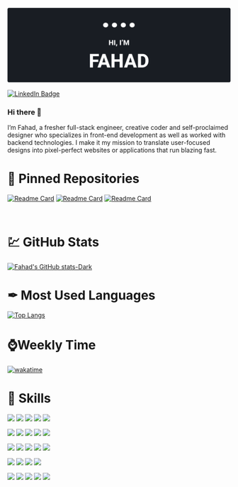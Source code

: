 <!-- ### Hi there 👋 -->

<!--
**ShahandFahad/shahandfahad** is a ✨ _special_ ✨ repository because its `README.md` (this file) appears on your GitHub profile.

Here are some ideas to get you started:

- 🔭 I’m currently working on ...
- 🌱 I’m currently learning ...
- 👯 I’m looking to collaborate on ...
- 🤔 I’m looking for help with ...
- 💬 Ask me about ...
- 📫 How to reach me: ...
- 😄 Pronouns: ...
- ⚡ Fun fact: ...
-->

[![Fahad GitHub Banner](./assets/Github-Cover-3.png)](https://github.com/ShahandFahad)

[![LinkedIn Badge](https://img.shields.io/badge/LinkedIn-Profile-informational?style=flat&logo=linkedin&logoColor=white&color=0D76A8)](https://www.linkedin.com/in/shahfahad109/)

### Hi there 👋

I’m Fahad, a fresher full-stack engineer, creative coder and self-proclaimed designer who specializes in front-end development as well as worked with backend technologies. I make it my mission to translate user-focused designs into pixel-perfect websites or applications that run blazing fast.

<!-- Pinned Repositories -->

# 📌 Pinned Repositories

[![Readme Card](https://github-readme-stats.vercel.app/api/pin/?username=ShahandFahad&repo=Meta-Front-End-Developer)](https://github.com/ShahandFahad/Meta-Front-End-Developer)
[![Readme Card](https://github-readme-stats.vercel.app/api/pin/?username=ShahandFahad&repo=Google-IT-Automation-with-Python)](https://github.com/ShahandFahad/Google-IT-Automation-with-Python)
[![Readme Card](https://github-readme-stats.vercel.app/api/pin/?username=ShahandFahad&repo=Little-Lemon)](https://github.com/ShahandFahad/Little-Lemon.git)

<br>

<!-- GitHub Stats -->

# 💹 GitHub Stats

[![Fahad's GitHub stats-Dark](https://github-readme-stats.vercel.app/api?username=shahandfahad&show_icons=true&theme=dark#gh-dark-mode-only)](https://github.com/ShahandFahad/github-readme-stats#gh-dark-mode-only)

# ✒ Most Used Languages

[![Top Langs](https://github-readme-stats.vercel.app/api/top-langs/?username=shahandfahad&&layout=compact&theme=dark#gh-dark-mode-only)](https://github.com/shahandfahad/github-readme-stats)

# ⌚Weekly Time

[![wakatime](https://wakatime.com/badge/user/20354ad9-5127-414c-98a5-29d55d41a5d9.svg?style=flat-square)](https://wakatime.com/@20354ad9-5127-414c-98a5-29d55d41a5d9)

<!-- Skills -->

# 💼 Skills

![](https://img.shields.io/badge/Code-React-informational?style=flat&logo=react&logoColor=white&color=4AB197)
![](https://img.shields.io/badge/Code-Redux-informational?style=flat&logo=Redux&logoColor=white&color=4AB197)
![](https://img.shields.io/badge/Code-JavaScript-informational?style=flat&logo=JavaScript&logoColor=white&color=4AB197)
![](https://img.shields.io/badge/Code-TypeScript-informational?style=flat&logo=TypeScript&logoColor=white&color=4AB197)
![](https://img.shields.io/badge/Code-Java-informational?style=flat&logo=Java&logoColor=white&color=4AB197)

![](https://img.shields.io/badge/Code-CSharp-informational?style=flat&logo=c-sharp&logoColor=white&color=4AB197)
![](https://img.shields.io/badge/Code-.NET-informational?style=flat&logo=.net&logoColor=white&color=4AB197)
![](https://img.shields.io/badge/Code-MongoDB-informational?style=flat&logo=MongoDB&logoColor=white&color=4AB197)
![](https://img.shields.io/badge/Code-MySQL-informational?style=flat&logo=MySQL&logoColor=white&color=4AB197)
![](https://img.shields.io/badge/Style-CSS-informational?style=flat&logo=css3&logoColor=white&color=4AB197)

![](https://img.shields.io/badge/Style-Tailwind-informational?style=flat&logo=Tailwind-CSS&logoColor=white&color=4AB197)
![](https://img.shields.io/badge/Style-Sass-informational?style=flat&logo=Sass&logoColor=white&color=4AB197)
![](https://img.shields.io/badge/Style-Stylus-informational?style=flat&logo=Stylus&logoColor=white&color=4AB197)
![](https://img.shields.io/badge/Tools-Netlify-informational?style=flat&logo=netlify&logoColor=white&color=4AB197)
![](https://img.shields.io/badge/Tools-NPM-informational?style=flat&logo=npm&logoColor=white&color=4AB197)

![](https://img.shields.io/badge/Tools-Photoshop-informational?style=flat&logo=Adobe-Photoshop&logoColor=white&color=4AB197)
![](https://img.shields.io/badge/Tools-Illustrator-informational?style=flat&logo=Adobe-Illustrator&logoColor=white&color=4AB197)
![](https://img.shields.io/badge/Tools-AdobeXD-informational?style=flat&logo=Adobe-XD&logoColor=white&color=4AB197)
![](https://img.shields.io/badge/Tools-GitHub-informational?style=flat&logo=GitHub&logoColor=white&color=4AB197)

![](https://img.shields.io/badge/C-informational?style=flat&logo=c&logoColor=white&color=4AB197)
![](https://img.shields.io/badge/C++-informational?style=flat&logo=c++&logoColor=white&color=4AB197)
![](https://img.shields.io/badge/Android-informational?style=flat&logo=android&logoColor=white&color=4AB197)
![](https://img.shields.io/badge/Node.js-informational?style=flat&logo=node.js&logoColor=white&color=4AB197)
![](https://img.shields.io/badge/Java-informational?style=flat&logo=java&logoColor=white&color=4AB197)
